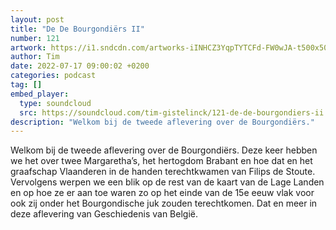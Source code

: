 ```yaml
---
layout: post
title: "De De Bourgondiërs II"
number: 121
artwork: https://i1.sndcdn.com/artworks-iINHCZ3YqpTYTCFd-FW0wJA-t500x500.jpg
author: Tim
date: 2022-07-17 09:00:02 +0200
categories: podcast
tag: []
embed_player:
  type: soundcloud
  src: https://soundcloud.com/tim-gistelinck/121-de-de-bourgondiers-ii
description: "Welkom bij de tweede aflevering over de Bourgondiërs."
---
```

Welkom bij de tweede aflevering over de Bourgondiërs. Deze keer hebben we het over twee Margaretha’s, het hertogdom Brabant en hoe dat en het graafschap Vlaanderen in de handen terechtkwamen van Filips de Stoute. Vervolgens werpen we een blik op de rest van de kaart van de Lage Landen en op hoe ze er aan toe waren zo op het einde van de 15e eeuw vlak voor ook zij onder het Bourgondische juk zouden terechtkomen. Dat en meer in deze aflevering van Geschiedenis van België.